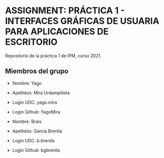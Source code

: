 # ASSIGNMENT: PRÁCTICA 1 - INTERFACES GRÁFICAS DE USUARIA PARA APLICACIONES DE ESCRITORIO

Repositorio de la práctica 1 de IPM, curso 2021.

## Miembros del grupo

  * Nombre: Yago
  * Apellidos: Mira Urdampilleta 
  * Login UDC: yago.mira
  * Login Github: YagoMira
  
  * Nombre: Brais
  * Apellidos: García Brenlla
  * Login UDC: b.brenlla
  * Login Github: bgbrenlla

